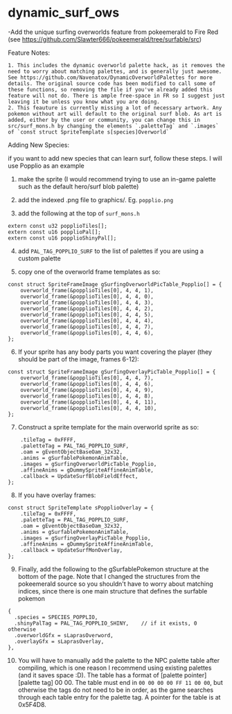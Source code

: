 # dynamic_surf_ows
-Add the unique surfing overworlds feature from pokeemerald to Fire Red (see https://github.com/Slawter666/pokeemerald/tree/surfable/src)

Feature Notes:
```
1. This includes the dynamic overworld palette hack, as it removes the need to worry about matching palettes, and is generally just awesome. See https://github.com/Navenatox/DynamicOverworldPalettes for more details. The original source code has been modified to call some of these functions, so removing the file if you've already added this feature will not do. There is ample free-space in FR so I suggest just leaving it be unless you know what you are doing.
2. This feauture is currently missing a lot of necessary artwork. Any pokemon without art will default to the original surf blob. As art is added, either by the user or community, you can change this in src/surf_mons.h by changing the elements `.paletteTag` and `.images` of `const struct SpriteTemplate s[species]Overworld`
```

Adding New Species:

if you want to add new species that can learn surf, follow these steps. I will use Popplio as an example
1. make the sprite (I would recommend trying to use an in-game palette such as the default hero/surf blob palette)

2. add the indexed .png file to graphics/. Eg. `popplio.png`

3. add the following at the top of `surf_mons.h`
```
extern const u32 popplioTiles[];
extern const u16 popplioPal[];
extern const u16 popplioShinyPal[];
```

4. add `PAL_TAG_POPPLIO_SURF` to the list of palettes if you are using a custom palette

5. copy one of the overworld frame templates as so:
```
const struct SpriteFrameImage gSurfingOverworldPicTable_Popplio[] = {
    overworld_frame(&popplioTiles[0], 4, 4, 1),
    overworld_frame(&popplioTiles[0], 4, 4, 0),
    overworld_frame(&popplioTiles[0], 4, 4, 3),
    overworld_frame(&popplioTiles[0], 4, 4, 2),
    overworld_frame(&popplioTiles[0], 4, 4, 5),
    overworld_frame(&popplioTiles[0], 4, 4, 4),
    overworld_frame(&popplioTiles[0], 4, 4, 7),
    overworld_frame(&popplioTiles[0], 4, 4, 6),
};
```

6. If your sprite has any body parts you want covering the player (they should be part of the image, frames 6-12):
```
const struct SpriteFrameImage gSurfingOverlayPicTable_Popplio[] = {
    overworld_frame(&popplioTiles[0], 4, 4, 7),
    overworld_frame(&popplioTiles[0], 4, 4, 6),
    overworld_frame(&popplioTiles[0], 4, 4, 9),
    overworld_frame(&popplioTiles[0], 4, 4, 8),
    overworld_frame(&popplioTiles[0], 4, 4, 11),
    overworld_frame(&popplioTiles[0], 4, 4, 10),
};
```

7. Construct a sprite template for the main overworld sprite as so:
```const struct SpriteTemplate sPopplioOverworld = {
	.tileTag = 0xFFFF,
	.paletteTag = PAL_TAG_POPPLIO_SURF,
	.oam = gEventObjectBaseOam_32x32,
	.anims = gSurfablePokemonAnimTable,
	.images = gSurfingOverworldPicTable_Popplio,
	.affineAnims = gDummySpriteAffineAnimTable,
	.callback = UpdateSurfBlobFieldEffect,
};
```

8. If you have overlay frames:
```
const struct SpriteTemplate sPopplioOverlay = {
	.tileTag = 0xFFFF,
	.paletteTag = PAL_TAG_POPPLIO_SURF,
	.oam = gEventObjectBaseOam_32x32,
	.anims = gSurfablePokemonAnimTable,
	.images = gSurfingOverlayPicTable_Popplio,
	.affineAnims = gDummySpriteAffineAnimTable,
	.callback = UpdateSurfMonOverlay,
};
```

9. Finally, add the following to the gSurfablePokemon structure at the bottom of the page. Note that I changed the structures from the pokeemerald source so you shouldn't have to worry about matching indices, since there is one main structure that defines the surfable pokemon
```
{
  .species = SPECIES_POPPLIO,
  .shinyPalTag = PAL_TAG_POPPLIO_SHINY,    // if it exists, 0 otherwise
  .overworldGfx = sLaprasOverword,
  .overlayGfx = sLaprasOverlay,
},
```

10. You will have to manually add the palette to the NPC palette table after compiling, which is one reason I recommend using existing palettes (and it saves space :D). The table has a format of [palette pointer] [palette tag] 00 00. The table must end in `00 00 00 00 FF 11 00 00`, but otherwise the tags do not need to be in order, as the game searches through each table entry for the palette tag. A pointer for the table is at 0x5F4D8.
